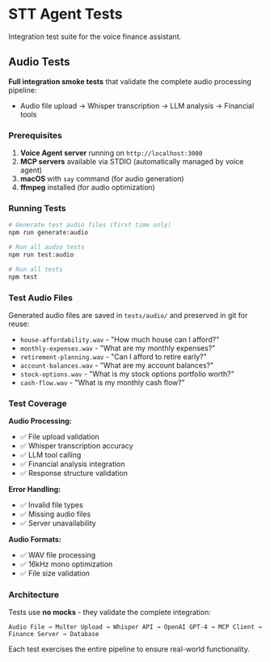 # STT Agent Tests

Integration test suite for the voice finance assistant.

## Audio Tests

**Full integration smoke tests** that validate the complete audio processing pipeline:
- Audio file upload → Whisper transcription → LLM analysis → Financial tools

### Prerequisites

1. **Voice Agent server** running on `http://localhost:3000`
2. **MCP servers** available via STDIO (automatically managed by voice agent)
3. **macOS** with `say` command (for audio generation)
4. **ffmpeg** installed (for audio optimization)

### Running Tests

```bash
# Generate test audio files (first time only)
npm run generate:audio

# Run all audio tests
npm run test:audio

# Run all tests
npm test
```

### Test Audio Files

Generated audio files are saved in `tests/audio/` and preserved in git for reuse:

- `house-affordability.wav` - "How much house can I afford?"
- `monthly-expenses.wav` - "What are my monthly expenses?"
- `retirement-planning.wav` - "Can I afford to retire early?"
- `account-balances.wav` - "What are my account balances?"
- `stock-options.wav` - "What is my stock options portfolio worth?"
- `cash-flow.wav` - "What is my monthly cash flow?"

### Test Coverage

**Audio Processing:**
- ✅ File upload validation
- ✅ Whisper transcription accuracy
- ✅ LLM tool calling
- ✅ Financial analysis integration
- ✅ Response structure validation

**Error Handling:**
- ✅ Invalid file types
- ✅ Missing audio files
- ✅ Server unavailability

**Audio Formats:**
- ✅ WAV file processing
- ✅ 16kHz mono optimization
- ✅ File size validation

### Architecture

Tests use **no mocks** - they validate the complete integration:

```
Audio File → Multer Upload → Whisper API → OpenAI GPT-4 → MCP Client → Finance Server → Database
```

Each test exercises the entire pipeline to ensure real-world functionality. 